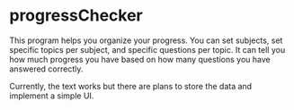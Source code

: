 # progressChecker
This program helps you organize your progress. You can set subjects, set specific topics per subject, and specific questions per topic. It can tell you how much progress you have based on how many questions you have answered correctly. 

Currently, the text works but there are plans to store the data and implement a simple UI. 
